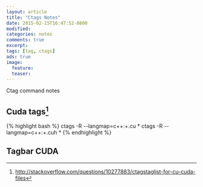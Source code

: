```yaml
---
layout: article
title: "Ctags Notes"
date: 2015-02-15T16:47:52-0800
modified:
categories: notes
comments: true
excerpt:
tags: [tag, ctags]
ads: true
image:
  feature:
  teaser:
---
```


Ctag command notes

## Cuda tags[^1]

{% highlight bash %}
ctags -R --langmap=c++:+.cu *
ctags -R --langmap=c++:+.cuh *
{% endhighlight %}


## Tagbar CUDA


[^1]: http://stackoverflow.com/questions/10277883/ctagstaglist-for-cu-cuda-files
